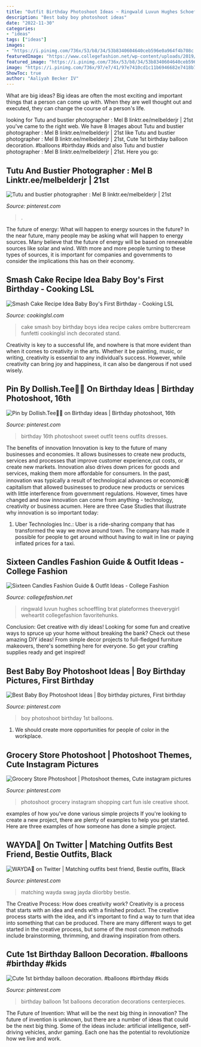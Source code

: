 ```yaml
---
title: "Outfit Birthday Photoshoot Ideas ~ Ringwald Luvun Hughes Schoeffling Brat Plateformes Theeverygirl Weheartit Collegefashion Favoritehunks"
description: "Best baby boy photoshoot ideas"
date: "2022-11-30"
categories:
- "ideas"
tags: ["ideas"]
images:
- "https://i.pinimg.com/736x/53/b8/34/53b8340604640ceb596e0a964f4b708c.jpg"
featuredImage: "https://www.collegefashion.net/wp-content/uploads/2019/11/sixteen-candles.jpg"
featured_image: "https://i.pinimg.com/736x/53/b8/34/53b8340604640ceb596e0a964f4b708c.jpg"
image: "https://i.pinimg.com/736x/97/e7/41/97e7410cd1c11b6946682e7418b70480.jpg"
ShowToc: true
author: "Aaliyah Becker IV"
---
```



What are big ideas?
Big ideas are often the most exciting and important things that a person can come up with. When they are well thought out and executed, they can change the course of a person's life.

	

		
looking for Tutu and bustier photographer : Mel B linktr.ee/melbelderjr | 21st you've came to the right web. We have 8 Images about Tutu and bustier photographer : Mel B linktr.ee/melbelderjr | 21st like Tutu and bustier photographer : Mel B linktr.ee/melbelderjr | 21st, Cute 1st birthday balloon decoration. #balloons #birthday #kids and also Tutu and bustier photographer : Mel B linktr.ee/melbelderjr | 21st. Here you go:
		
    
## Tutu And Bustier Photographer : Mel B Linktr.ee/melbelderjr | 21st

<img loading=lazy src="https://i.pinimg.com/736x/48/ac/d6/48acd662817a39bd32a5ac09238251d0.jpg" onerror="this.onerror=null;this.src='https://tse3.mm.bing.net/th?id=OIP.z1PGBEXuzVecen3mcjsmOgHaLH&amp;pid=15.1';" alt="Tutu and bustier photographer : Mel B linktr.ee/melbelderjr | 21st">

_Source: pinterest.com_

>. 

	

The future of energy: What will happen to energy sources in the future?
In the near future, many people may be asking what will happen to energy sources. Many believe that the future of energy will be based on renewable sources like solar and wind. With more and more people turning to these types of sources, it is important for companies and governments to consider the implications this has on their economy.

    
## Smash Cake Recipe Idea Baby Boy&#039;s First Birthday - Cooking LSL

<img loading=lazy src="https://cookinglsl.com/wp-content/uploads/2017/08/funfetti-smash-cake-baby-boy-2-1.jpg" onerror="this.onerror=null;this.src='https://tse4.mm.bing.net/th?id=OIP.V5Pm88Ai6-18wV1XJ5urigHaLH&amp;pid=15.1';" alt="Smash Cake Recipe Idea Baby Boy&#039;s First Birthday - Cooking LSL">

_Source: cookinglsl.com_

>cake smash boy birthday boys idea recipe cakes ombre buttercream funfetti cookinglsl inch decorated stand. 

	

Creativity is key to a successful life, and nowhere is that more evident than when it comes to creativity in the arts. Whether it be painting, music, or writing, creativity is essential to any individual’s success. However, while creativity can bring joy and happiness, it can also be dangerous if not used wisely.

    
## Pin By Dollish.Tee🦋🌺 On Birthday Ideas | Birthday Photoshoot, 16th

<img loading=lazy src="https://i.pinimg.com/736x/e7/9f/d4/e79fd4ffcc9bfa2257e342e3ec45cb12.jpg" onerror="this.onerror=null;this.src='https://tse2.mm.bing.net/th?id=OIP.9GFX5hVNFp97lANxU5JoMwHaLc&amp;pid=15.1';" alt="Pin by Dollish.Tee🦋🌺 on Birthday ideas | Birthday photoshoot, 16th">

_Source: pinterest.com_

>birthday 16th photoshoot sweet outfit teens outfits dresses. 

	

The benefits of innovation
Innovation is key to the future of many businesses and economies. It allows businesses to create new products, services and processes that improve customer experience,cut costs, or create new markets. Innovation also drives down prices for goods and services, making them more affordable for consumers. In the past, innovation was typically a result of technological advances or economic者 capitalism that allowed businesses to produce new products or services with little interference from government regulations. However, times have changed and now innovation can come from anything - technology, creativity or business acumen. Here are three Case Studies that illustrate why innovation is so important today: 
1) Uber Technologies Inc.: Uber is a ride-sharing company that has transformed the way we move around town. The company has made it possible for people to get around without having to wait in line or paying inflated prices for a taxi.

    
## Sixteen Candles Fashion Guide &amp; Outfit Ideas - College Fashion

<img loading=lazy src="https://www.collegefashion.net/wp-content/uploads/2019/11/sixteen-candles.jpg" onerror="this.onerror=null;this.src='https://tse3.mm.bing.net/th?id=OIP.agnZcvmG3jKlGhpdJCeM5gAAAA&amp;pid=15.1';" alt="Sixteen Candles Fashion Guide &amp; Outfit Ideas - College Fashion">

_Source: collegefashion.net_

>ringwald luvun hughes schoeffling brat plateformes theeverygirl weheartit collegefashion favoritehunks. 

	

Conclusion: Get creative with diy ideas!
Looking for some fun and creative ways to spruce up your home without breaking the bank? Check out these amazing DIY ideas!
From simple decor projects to full-fledged furniture makeovers, there's something here for everyone. So get your crafting supplies ready and get inspired!

    
## Best Baby Boy Photoshoot Ideas | Boy Birthday Pictures, First Birthday

<img loading=lazy src="https://i.pinimg.com/736x/53/b8/34/53b8340604640ceb596e0a964f4b708c.jpg" onerror="this.onerror=null;this.src='https://tse4.mm.bing.net/th?id=OIP.EFKySVuQNJhRT6Kt6icPgAHaLI&amp;pid=15.1';" alt="Best Baby Boy Photoshoot Ideas | Boy birthday pictures, First birthday">

_Source: pinterest.com_

>boy photoshoot birthday 1st balloons. 

	

1. We should create more opportunities for people of color in the workplace.

    
## Grocery Store Photoshoot | Photoshoot Themes, Cute Instagram Pictures

<img loading=lazy src="https://i.pinimg.com/736x/2f/5f/bf/2f5fbf4ddd3b92a595d268764f53a1cc.jpg" onerror="this.onerror=null;this.src='https://tse2.mm.bing.net/th?id=OIP.y7FqqZpqAzT7xptPUUeNjAHaJ3&amp;pid=15.1';" alt="Grocery Store Photoshoot | Photoshoot themes, Cute instagram pictures">

_Source: pinterest.com_

>photoshoot grocery instagram shopping cart fun isle creative shoot. 

	

examples of how you've done various simple projects
If you're looking to create a new project, there are plenty of examples to help you get started. Here are three examples of how someone has done a simple project.

    
## WAYDA👅 On Twitter | Matching Outfits Best Friend, Bestie Outfits, Black

<img loading=lazy src="https://i.pinimg.com/736x/ef/af/7e/efaf7e17638cf5125fd46b8fd7a87083.jpg" onerror="this.onerror=null;this.src='https://tse3.mm.bing.net/th?id=OIP.qZdZCb-1YvEFt6tMLcVAZgHaJ3&amp;pid=15.1';" alt="WAYDA👅 on Twitter | Matching outfits best friend, Bestie outfits, Black">

_Source: pinterest.com_

>matching wayda swag jayda diiorbby bestie. 

	

The Creative Process: How does creativity work?
Creativity is a process that starts with an idea and ends with a finished product. The creative process starts with the idea, and it's important to find a way to turn that idea into something that can be produced. There are many different ways to get started in the creative process, but some of the most common methods include brainstorming, thrimming, and drawing inspiration from others.

    
## Cute 1st Birthday Balloon Decoration. #balloons #birthday #kids

<img loading=lazy src="https://i.pinimg.com/736x/97/e7/41/97e7410cd1c11b6946682e7418b70480.jpg" onerror="this.onerror=null;this.src='https://tse2.mm.bing.net/th?id=OIP.CY0vnKSQSm2H6Okk_40LywHaNK&amp;pid=15.1';" alt="Cute 1st birthday balloon decoration. #balloons #birthday #kids">

_Source: pinterest.com_

>birthday balloon 1st balloons decoration decorations centerpieces. 

	

The Future of Invention: What will be the next big thing in innovation?
The future of invention is unknown, but there are a number of ideas that could be the next big thing. Some of the ideas include: artificial intelligence, self-driving vehicles, andvr gaming. Each one has the potential to revolutionize how we live and work.

